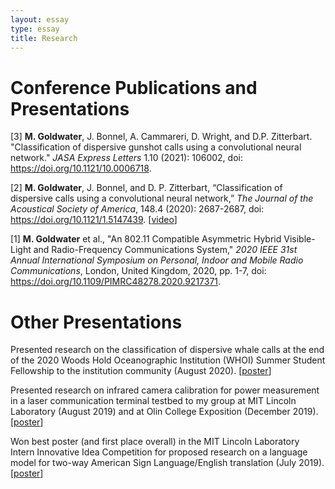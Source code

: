 ```yaml
---
layout: essay
type: essay
title: Research
---
```


<h1>Conference Publications and Presentations</h1>

[3] <b>M. Goldwater</b>, J. Bonnel, A. Cammareri, D. Wright, and D.P. Zitterbart. "Classification of dispersive gunshot calls using a convolutional neural network." <em>JASA Express Letters</em> 1.10 (2021): 106002, doi: <a href="https://doi.org/10.1121/10.0006718" target="_blank">https://doi.org/10.1121/10.0006718</a>.

[2] <b>M. Goldwater</b>, J. Bonnel, and D. P. Zitterbart, “Classification of dispersive calls using a convolutional neural network,” <em>The Journal of the Acoustical Society of America</em>, 148.4 (2020): 2687-2687, doi: <a href="https://doi.org/10.1121/1.5147439" target="_blank">https://doi.org/10.1121/1.5147439</a>. [<a href="https://player.vimeo.com/video/477647534" target="_blank">video</a>]

[1] <b>M. Goldwater</b> et al., "An 802.11 Compatible Asymmetric Hybrid Visible-Light and Radio-Frequency Communications System," <em>2020 IEEE 31st Annual International Symposium on Personal, Indoor and Mobile Radio Communications</em>, London, United Kingdom, 2020, pp. 1-7, doi: <a href="https://doi.org/10.1109/PIMRC48278.2020.9217371" target="_blank">https://doi.org/10.1109/PIMRC48278.2020.9217371</a>.

<h1>Other Presentations</h1>

Presented research on the classification of dispersive whale calls at the end of the 2020 Woods Hold Oceanographic Institution (WHOI) Summer Student Fellowship to the institution community (August 2020). [<a href="{{ site.baseurl}}/posters/SSF_Poster.pdf" target="_blank">poster</a>]

Presented research on infrared camera calibration for power measurement in a laser communication terminal testbed to my group at MIT Lincoln Laboratory (August 2019) and at Olin College Exposition (December 2019). [<a href="{{ site.baseurl}}/posters/MITLL_Poster.pdf" target="_blank">poster</a>]

Won best poster (and first place overall) in the MIT Lincoln Laboratory Intern Innovative Idea Competition for proposed research on a language model for two-way American Sign Language/English translation (July 2019). [<a href="{{ site.baseurl}}/posters/ENVOY_Poster.pdf" target="_blank">poster</a>]
